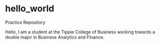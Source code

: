 # hello_world
Practice Repository

Hello, I am a student at the Tippie College of Business working towards a double major in Business Analytics and Finance.
